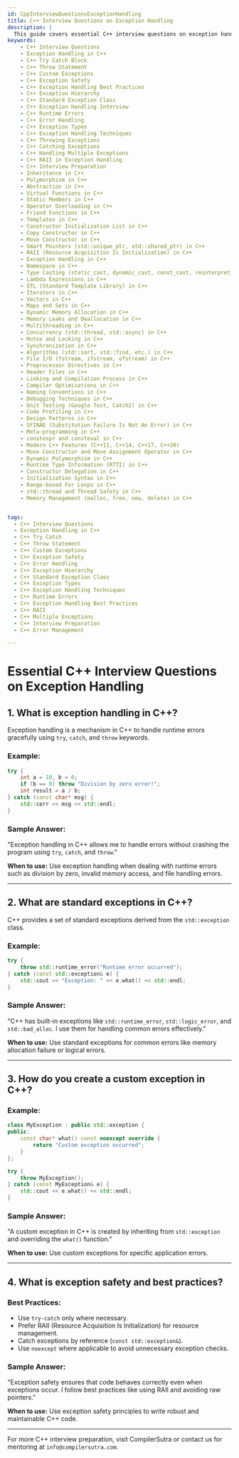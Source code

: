 ```yaml
---
id: CppInterviewQuestionsExceptionHandling
title: C++ Interview Questions on Exception Handling
description: |
  This guide covers essential C++ interview questions on exception handling, an important feature in C++ for handling runtime errors and ensuring program stability. Learn how to use try, catch, throw, and custom exception classes. Understand exception safety, the types of exceptions, and how to properly manage exceptions in your C++ code to prevent crashes and undefined behavior. This guide will help you prepare for technical interviews focused on error handling and robust program design.
keywords:
    - C++ Interview Questions
    - Exception Handling in C++
    - C++ Try Catch Block
    - C++ Throw Statement
    - C++ Custom Exceptions
    - C++ Exception Safety
    - C++ Exception Handling Best Practices
    - C++ Exception Hierarchy
    - C++ Standard Exception Class
    - C++ Exception Handling Interview
    - C++ Runtime Errors
    - C++ Error Handling
    - C++ Exception Types
    - C++ Exception Handling Techniques
    - C++ Throwing Exceptions
    - C++ Catching Exceptions
    - C++ Handling Multiple Exceptions
    - C++ RAII in Exception Handling
    - C++ Interview Preparation
    - Inheritance in C++
    - Polymorphism in C++
    - Abstraction in C++
    - Virtual Functions in C++
    - Static Members in C++
    - Operator Overloading in C++
    - Friend Functions in C++
    - Templates in C++
    - Constructor Initialization List in C++
    - Copy Constructor in C++
    - Move Constructor in C++
    - Smart Pointers (std::unique_ptr, std::shared_ptr) in C++
    - RAII (Resource Acquisition Is Initialization) in C++
    - Exception Handling in C++
    - Namespace in C++
    - Type Casting (static_cast, dynamic_cast, const_cast, reinterpret_cast) in C++
    - Lambda Expressions in C++
    - STL (Standard Template Library) in C++
    - Iterators in C++
    - Vectors in C++
    - Maps and Sets in C++
    - Dynamic Memory Allocation in C++
    - Memory Leaks and Deallocation in C++
    - Multithreading in C++
    - Concurrency (std::thread, std::async) in C++
    - Mutex and Locking in C++
    - Synchronization in C++
    - Algorithms (std::sort, std::find, etc.) in C++
    - File I/O (fstream, ifstream, ofstream) in C++
    - Preprocessor Directives in C++
    - Header Files in C++
    - Linking and Compilation Process in C++
    - Compiler Optimizations in C++
    - Naming Conventions in C++
    - Debugging Techniques in C++
    - Unit Testing (Google Test, Catch2) in C++
    - Code Profiling in C++
    - Design Patterns in C++
    - SFINAE (Substitution Failure Is Not An Error) in C++
    - Meta-programming in C++
    - constexpr and consteval in C++
    - Modern C++ Features (C++11, C++14, C++17, C++20)
    - Move Constructor and Move Assignment Operator in C++
    - Dynamic Polymorphism in C++
    - Runtime Type Information (RTTI) in C++
    - Constructor Delegation in C++
    - Initialization Syntax in C++
    - Range-based For Loops in C++
    - std::thread and Thread Safety in C++
    - Memory Management (malloc, free, new, delete) in C++


tags:
  - C++ Interview Questions
  - Exception Handling in C++
  - C++ Try Catch
  - C++ Throw Statement
  - C++ Custom Exceptions
  - C++ Exception Safety
  - C++ Error Handling
  - C++ Exception Hierarchy
  - C++ Standard Exception Class
  - C++ Exception Types
  - C++ Exception Handling Techniques
  - C++ Runtime Errors
  - C++ Exception Handling Best Practices
  - C++ RAII
  - C++ Multiple Exceptions
  - C++ Interview Preparation
  - C++ Error Management

---
```


# **Essential C++ Interview Questions on Exception Handling**

## **1. What is exception handling in C++?**
Exception handling is a mechanism in C++ to handle runtime errors gracefully using `try`, `catch`, and `throw` keywords.

### **Example:**
```cpp
try {
    int a = 10, b = 0;
    if (b == 0) throw "Division by zero error!";
    int result = a / b;
} catch (const char* msg) {
    std::cerr << msg << std::endl;
}
```

### **Sample Answer:**
"Exception handling in C++ allows me to handle errors without crashing the program using `try`, `catch`, and `throw`."

**When to use:** Use exception handling when dealing with runtime errors such as division by zero, invalid memory access, and file handling errors.

---

## **2. What are standard exceptions in C++?**
C++ provides a set of standard exceptions derived from the `std::exception` class.

### **Example:**
```cpp
try {
    throw std::runtime_error("Runtime error occurred");
} catch (const std::exception& e) {
    std::cout << "Exception: " << e.what() << std::endl;
}
```

### **Sample Answer:**
"C++ has built-in exceptions like `std::runtime_error`, `std::logic_error`, and `std::bad_alloc`. I use them for handling common errors effectively."

**When to use:** Use standard exceptions for common errors like memory allocation failure or logical errors.

---

## **3. How do you create a custom exception in C++?**

### **Example:**
```cpp
class MyException : public std::exception {
public:
    const char* what() const noexcept override {
        return "Custom exception occurred";
    }
};

try {
    throw MyException();
} catch (const MyException& e) {
    std::cout << e.what() << std::endl;
}
```

### **Sample Answer:**
"A custom exception in C++ is created by inheriting from `std::exception` and overriding the `what()` function."

**When to use:** Use custom exceptions for specific application errors.

---

## **4. What is exception safety and best practices?**

### **Best Practices:**
- Use `try-catch` only where necessary.
- Prefer RAII (Resource Acquisition Is Initialization) for resource management.
- Catch exceptions by reference (`const std::exception&`).
- Use `noexcept` where applicable to avoid unnecessary exception checks.

### **Sample Answer:**
"Exception safety ensures that code behaves correctly even when exceptions occur. I follow best practices like using RAII and avoiding raw pointers."

**When to use:** Use exception safety principles to write robust and maintainable C++ code.

---

For more C++ interview preparation, visit CompilerSutra or contact us for mentoring at `info@compilersutra.com`.
